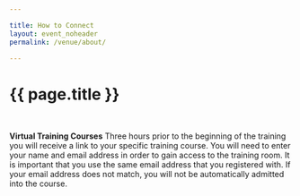 ```yaml
---

title: How to Connect
layout: event_noheader
permalink: /venue/about/

---
```


# {{ page.title }}
<br>

**Virtual Training Courses**
Three hours prior to the beginning of the training you will receive a link to your specific training course. You will need to enter your name and email address in order to gain access to the training room. It is important that you use the same email address that you registered with. If your email address does not match, you will not be automatically admitted into the course.
